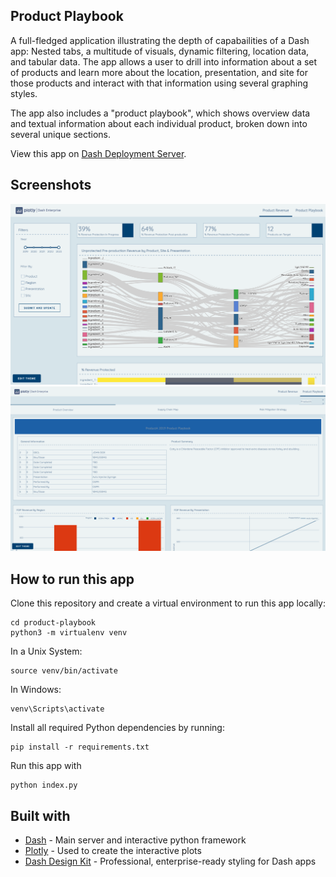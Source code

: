## Product Playbook
A full-fledged application illustrating the depth of capabailities of a Dash app: Nested tabs, a multitude of visuals, dynamic filtering, location data, and tabular data. The app allows a user to drill into information about a set of products and learn more about the location, presentation, and site for those products and interact with that information using several graphing styles.

The app also includes a "product playbook", which shows overview data and textual information about each individual product, broken down into several unique sections.

View this app on [Dash Deployment Server](https://dash-gallery.plotly.com/).

## Screenshots
![demo](assets/1.png)
![demo](assets/2.png)

## How to run this app
Clone this repository and create a virtual environment to run this app locally:

```
cd product-playbook
python3 -m virtualenv venv
```
In a Unix System:
```
source venv/bin/activate
```

In Windows: 

```
venv\Scripts\activate
```

Install all required Python dependencies by running:
```
pip install -r requirements.txt
```

Run this app with

```
python index.py
```

## Built with
- [Dash](https://dash.plot.ly/) - Main server and interactive python framework
- [Plotly](https://plot.ly/python/) - Used to create the interactive plots
- [Dash Design Kit](https://dash-design-kit.plot.ly/) - Professional, enterprise-ready styling for Dash apps 

